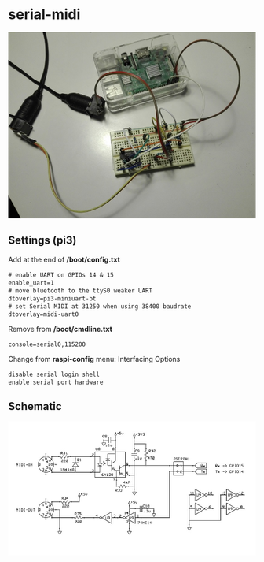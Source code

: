 # serial-midi

![image](serial-midi-image.jpg)

## Settings (pi3)
Add at the end of **/boot/config.txt**

	# enable UART on GPIOs 14 & 15
	enable_uart=1
	# move bluetooth to the ttyS0 weaker UART
	dtoverlay=pi3-miniuart-bt
	# set Serial MIDI at 31250 when using 38400 baudrate
	dtoverlay=midi-uart0

Remove from **/boot/cmdline.txt**

	console=serial0,115200

Change from **raspi-config** menu: Interfacing Options

	disable serial login shell
	enable serial port hardware


## Schematic
![schematic](serial-midi-sch.jpg)
